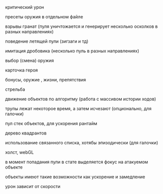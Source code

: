 критический урон

пресеты оружия в отдельном файле

взрывы гранат (пуля уничтожается и генерирует несколько осколков в разных направлениях)

поведение летящей пули (зигзаги и тд)

имитация дробовика (несколько пуль в разных направлениях)

выбор (смена) оружия

карточка героя

бонусы, оружие , жизни, препятствия

стрельба

движение объектов по алгоритму (работа с массивом истории ходов)

трупы лежат некоторое время, а затем исчезают (опционально, для галочки)

пул стек объектов, для ускорения рантайм

дерево квадрантов 

использование связанного списка, хотябы эпизодически (для галочки)

холст, webGL

в момент попадания пули в стате выделяется фокус на атакуемом объекте

объекты имеют такие возможности как ускорение и замедление

урон зависит от скорости
